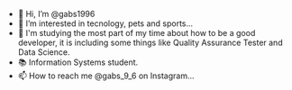 - 👋 Hi, I’m @gabs1996 
- 👀 I’m interested in tecnology, pets and sports...
- 🌱 I'm studying the most part of my time about how to be a good developer, it is including some things like Quality Assurance Tester and Data Science.
- 📚 Information Systems student.
- 📫 How to reach me @gabs_9_6 on Instagram...

<!---
gabs1996/gabs1996 is a ✨ special ✨ repository because its `README.md` (this file) appears on your GitHub profile.
You can click the Preview link to take a look at your changes.
--->
